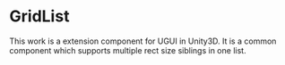 # GridList
This work is a extension component for UGUI in Unity3D.
It is a common component which supports multiple rect size siblings in one list.
